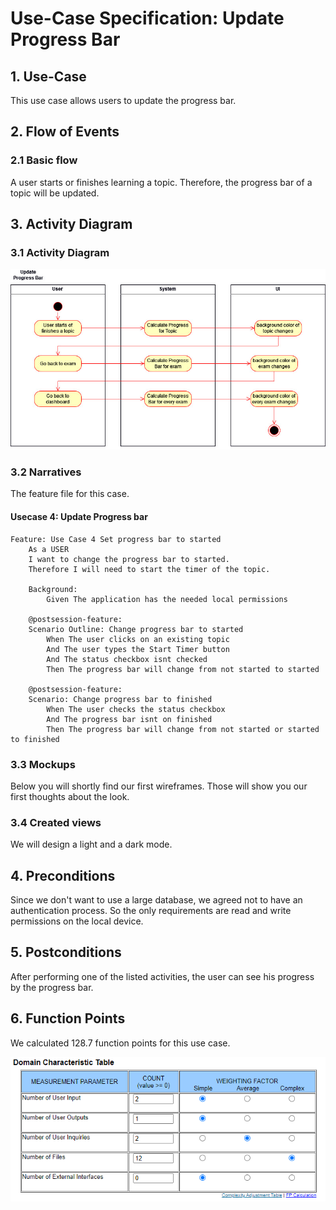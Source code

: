 # Use-Case Specification: Update Progress Bar

## 1. Use-Case
This use case allows users to update the progress bar.

## 2. Flow of Events
### 2.1 Basic flow
A user starts or finishes learning a topic. Therefore, the progress bar of a topic will be updated. 

## 3. Activity Diagram
### 3.1 Activity Diagram
![Activity Diagram](https://github.com/nEXam-App/nEXam-doc/blob/de7ca120f8f833eb6c871575df7fb7b9599263e0/diagrams/activity%20diagram/nEXam-activity%20diagram%20UpdateProgressBar.jpg)

### 3.2 Narratives
The feature file for this case.
#### Usecase 4: Update Progress bar
```Gherkin
Feature: Use Case 4 Set progress bar to started
    As a USER 
    I want to change the progress bar to started.
    Therefore I will need to start the timer of the topic.

    Background:
        Given The application has the needed local permissions

    @postsession-feature:
    Scenario Outline: Change progress bar to started
        When The user clicks on an existing topic
        And The user types the Start Timer button
        And The status checkbox isnt checked
        Then The progress bar will change from not started to started

    @postsession-feature:
    Scenario: Change progress bar to finished
        When The user checks the status checkbox
        And The progress bar isnt on finished
        Then The progress bar will change from not started or started to finished
```

### 3.3 Mockups

Below you will shortly find our first wireframes. Those will show you our first thoughts about the look.

### 3.4 Created views

We will design a light and a dark mode.

## 4. Preconditions

Since we don't want to use a large database, we agreed not to have an authentication process. So the only requirements are read and write permissions on the local device.

## 5. Postconditions
After performing one of the listed activities, the user can see his progress by the progress bar.

## 6. Function Points
We calculated 128.7 function points for this use case.

![function points](https://github.com/nEXam-App/nEXam-doc/blob/de7ca120f8f833eb6c871575df7fb7b9599263e0/diagrams/FP/FPUpdateProgressBar.PNG)
